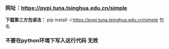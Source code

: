 ### 网址：https://pypi.tuna.tsinghua.edu.cn/simple

**下载第三方包语法：** pip install -i https://pypi.tuna.tsinghua.edu.cn/simple 包名

### 不要在python环境下写入这行代码 无效